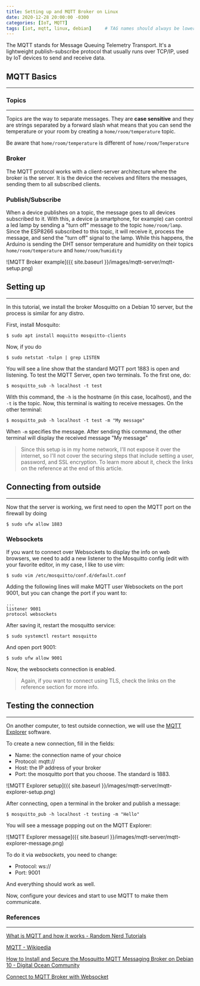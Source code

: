 ```yaml
---
title: Setting up and MQTT Broker on Linux
date: 2020-12-28 20:00:00 -0300
categories: [IoT, MQTT]
tags: [iot, mqtt, linux, debian]     # TAG names should always be lowercase
---
```


The MQTT stands for Message Queuing Telemetry Transport. It's a lightweight publish-subscribe protocol that usually runs over TCP/IP, used by IoT devices to send and receive data.

## MQTT Basics ##
---
### Topics ###
---
Topics are the way to separate messages. They are **case sensitive** and they are strings separated by a forward slash what means that you can send the temperature or your room by creating a ```home/room/temperature``` topic. 

Be aware that ```home/room/temperature``` is different of ```home/room/Temperature```

### Broker ###
The MQTT protocol works with a client-server architecture where the broker is the server. It is the device the receives and filters the messages, sending them to all subscribed clients.

### Publish/Subscribe ###
When a device publishes on a topic, the message goes to all devices subscribed to it. With this, a device (a smartphone, for example) can control a led lamp by sending a "turn off" message to the topic ```home/room/lamp```. Since the ESP8266 subscribed to this topic, it will receive it, process the message, and send the "turn off" signal to the lamp. While this happens, the Arduino is sending the DHT sensor temperature and humidity on their topics ```home/room/temperature``` and ```home/room/humidity```

![MQTT Broker example]({{ site.baseurl }}/images/mqtt-server/mqtt-setup.png)

## Setting up ##
---
In this tutorial, we install the broker Mosquitto on a Debian 10 server, but the process is similar for any distro.

First, install Mosquito:
```console 
$ sudo apt install moquitto mosquitto-clients
```

Now, if you do
```console
$ sudo netstat -tulpn | grep LISTEN
```
You will see a line show that the standard MQTT port 1883 is open and listening. To test the MQTT Server, open two terminals. To the first one, do:
```console
$ mosquitto_sub -h localhost -t test
```
With this command, the ```-h``` is the hostname (in this case, localhost), and the ```-t``` is the topic. Now, this terminal is waiting to receive messages. On the other terminal:
```console
$ mosquitto_pub -h localhost -t test -m "My message"
```
When ```-m``` specifies the message. After sending this command, the other terminal will display the received message "My message"

> Since this setup is in my home network, I'll not expose it over the internet, so I'll not cover the securing steps that include setting a user, password, and SSL encryption. To learn more about it, check the links on the reference at the end of this article.

## Connecting from outside ##
---
Now that the server is working, we first need to open the MQTT port on the firewall by doing
```console
$ sudo ufw allow 1883
```

### Websockets ###
If you want to connect over Websockets to display the info on web browsers, we need to add a new listener to the Mosquitto config (edit with your favorite editor, in my case, I like to use vim:
```console
$ sudo vim /etc/mosquitto/conf.d/default.conf
```
Adding the following lines will make MQTT user Websockets on the port 9001, but you can change the port if you want to:
```
...
listener 9001
protocol websockets
```
After saving it, restart the mosquitto service:
```console
$ sudo systemctl restart mosquitto
```
And open port 9001:
```console
$ sudo ufw allow 9001
```
Now, the websockets connection is enabled.

> Again, if you want to connect using TLS, check the links on the reference section for more info.

## Testing the connection ##
---
On another computer, to test outside connection, we will use the [MQTT Explorer](http://mqtt-explorer.com) software.

To create a new connection, fill in the fields:
* Name: the connection name of your choice
* Protocol: mqtt://
* Host: the IP address of your broker
* Port: the mosquitto port that you choose. The standard is 1883.

![MQTT Explorer setup]({{ site.baseurl }}/images/mqtt-server/mqtt-explorer-setup.png)

After connecting, open a terminal in the broker and publish a message:
```console
$ mosquitto_pub -h localhost -t testing -m "Hello"
```
You will see a message popping out on the MQTT Explorer:

![MQTT Explorer message]({{ site.baseurl }}/images/mqtt-server/mqtt-explorer-message.png)

To do it via _websockets_, you need to change:
* Protocol: ws://
* Port: 9001

And everything should work as well.

Now, configure your devices and start to use MQTT to make them communicate.


### References ###
---
[What is MQTT and how it works - Random Nerd Tutorials](https://randomnerdtutorials.com/what-is-mqtt-and-how-it-works/)

[MQTT - Wikipedia](https://en.wikipedia.org/wiki/MQTT)

[How to Install and Secure the Mosquitto MQTT Messaging Broker on Debian 10 - Digital Ocean Community](https://www.digitalocean.com/community/tutorials/how-to-install-and-secure-the-mosquitto-mqtt-messaging-broker-on-debian-10)

[Connect to MQTT Broker with Websocket](https://www.emqx.io/blog/connect-to-mqtt-broker-with-websocket)
